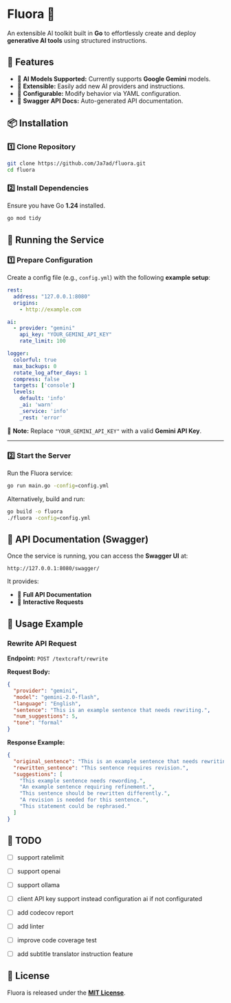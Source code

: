 # Fluora 🚀
An extensible AI toolkit built in **Go** to effortlessly create and deploy **generative AI tools** using structured instructions.

## 🌟 Features
- 📌 **AI Models Supported:** Currently supports **Google Gemini** models.
- 🔄 **Extensible:** Easily add new AI providers and instructions.
- 📂 **Configurable:** Modify behavior via YAML configuration.
- 📝 **Swagger API Docs:** Auto-generated API documentation.


## 📦 Installation

### **1️⃣ Clone Repository**
```sh
git clone https://github.com/Ja7ad/fluora.git
cd fluora
```

### **2️⃣ Install Dependencies**
Ensure you have Go **1.24** installed.
```sh
go mod tidy
```

## 🚀 Running the Service

### **1️⃣ Prepare Configuration**
Create a config file (e.g., `config.yml`) with the following **example setup**:

```yaml
rest:
  address: "127.0.0.1:8080"
  origins:
    - http://example.com

ai:
  - provider: "gemini"
    api_key: "YOUR_GEMINI_API_KEY"
    rate_limit: 100

logger:
  colorful: true
  max_backups: 0
  rotate_log_after_days: 1
  compress: false
  targets: ['console']
  levels:
    default: 'info'
    _ai: 'warn'
    _service: 'info'
    _rest: 'error'
```

📌 **Note:** Replace `"YOUR_GEMINI_API_KEY"` with a valid **Gemini API Key**.

---

### **2️⃣ Start the Server**
Run the Fluora service:
```sh
go run main.go -config=config.yml
```

Alternatively, build and run:
```sh
go build -o fluora
./fluora -config=config.yml
```


## 📜 **API Documentation (Swagger)**
Once the service is running, you can access the **Swagger UI** at:

```
http://127.0.0.1:8080/swagger/
```

It provides:
- 📌 **Full API Documentation**
- 📩 **Interactive Requests**


## 🔧 **Usage Example**
### **Rewrite API Request**
**Endpoint:** `POST /textcraft/rewrite`

**Request Body:**
```json
{
  "provider": "gemini",
  "model": "gemini-2.0-flash",
  "language": "English",
  "sentence": "This is an example sentence that needs rewriting.",
  "num_suggestions": 5,
  "tone": "formal"
}
```

**Response Example:**
```json
{
  "original_sentence": "This is an example sentence that needs rewriting.",
  "rewritten_sentence": "This sentence requires revision.",
  "suggestions": [
    "This example sentence needs rewording.",
    "An example sentence requiring refinement.",
    "This sentence should be rewritten differently.",
    "A revision is needed for this sentence.",
    "This statement could be rephrased."
  ]
}
```

## 📎 **TODO**
- [ ] support ratelimit
- [ ] support openai
- [ ] support ollama
- [ ] client API key support instead configuration ai if not configurated
- [ ] add codecov report
- [ ] add linter
- [ ] improve code coverage test
- [ ] add subtitle translator instruction feature


## 📜 **License**
Fluora is released under the [**MIT License**](/LICENSE).
